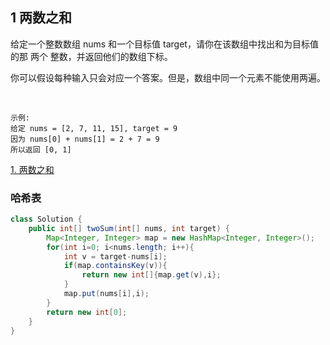 ## 1 两数之和

给定一个整数数组 nums 和一个目标值 target，请你在该数组中找出和为目标值的那 两个 整数，并返回他们的数组下标。

你可以假设每种输入只会对应一个答案。但是，数组中同一个元素不能使用两遍。

 
```
示例:
给定 nums = [2, 7, 11, 15], target = 9
因为 nums[0] + nums[1] = 2 + 7 = 9
所以返回 [0, 1]
```

[1. 两数之和](https://leetcode-cn.com/problems/two-sum/)


### 哈希表

```java
class Solution {
    public int[] twoSum(int[] nums, int target) {
        Map<Integer, Integer> map = new HashMap<Integer, Integer>();
        for(int i=0; i<nums.length; i++){
            int v = target-nums[i];
            if(map.containsKey(v)){
                return new int[]{map.get(v),i};
            }
            map.put(nums[i],i);
        }
        return new int[0];
    }
}
```

  
    
      
          